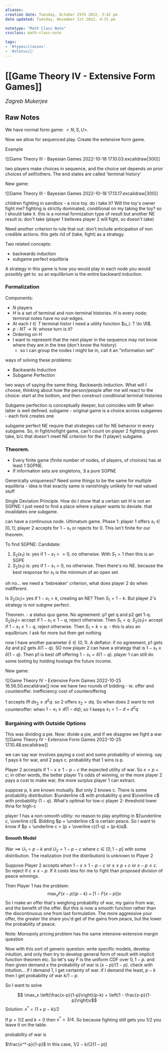 ```yaml
---
aliases:
creation date: Tuesday, October 25th 2022, 3:42 pm
date updated: Tuesday, November 1st 2022, 4:15 pm

notetype: "Math Class Note"
cssclass: math-class-note

tags: 
- '#types/classes'
- '#status/🚧'
---
```


# [[Game Theory IV - Extensive Form Games]]
<span style = "font-size:120%"><i >Zagreb Mukerjee </i></span>


## Raw Notes

We have normal form game: $<N,S,U>$. 

Now we allow for sequenced play. Create the extensive form game.

Example

![[Game Theory III - Bayesian Games 2022-10-18 17.10.03.excalidraw|300]]

two players make choices in sequence, and the choice set depends on prior choices of self/others. The end states are called 'terminal history'


New game: 

![[Game Theory III - Bayesian Games 2022-10-18 17.13.17.excalidraw|300]]

children fighting in sandbox - a nice toy. do i take it? Will the toy's owner fight me? fighting is strictly dominated, conditional on my taking the toy? so I should take it. this is a normal formization type of result
but another NE result is: don't take (player 1 believes player 2 will fight, so doesn't take)


Need another criterion to rule that out: don't include anticipation of non credible actions. this gets rid of (take, fight) as a strategy. 

Two related concepts:
- backwards induction
- subgame perfect equilibria


A strategy in this game is how you would play in each node you would possibly get to. 
so an equilibrium is the entire backward induction. 

### Formalization
Components:
- $N$ players
- $H$ is a set of terminal and non-terminal histories. $H$ is every node; terminal notes have no out-edges. 
- At each $t \in T$ terminal histor I need a utility function $u_i: T \to \R$. 
- $p: NT \to N$: whose turn is it? 
- Ordering on $H$
- I want to represent that the next player in the sequence may not know where they are in the tree (don't know the history)
	- so I can group the nodes I might be in, call it an "information set" 


ways of solving these problems:
- Backwards Induction
- Subgame Perfection

two ways of saying the same thing. Backwards induction. What will I choose, thinking about how the person/people after me will react to the choice: start at the bottom, and then construct conditional terminal histories

Subgame perfection is conceptually deeper, but coincides with BI when latter is well defined. subgame - original game is a choice across subgames - each fork creates one

subgame perfect NE require that strategies call for NE behavior in every subgame. So, in fight/nofight game, can't count on player 2 fighting given take, b/c that doesn't meet NE criterion for the (1 player) subgame. 

### Theorem.
- Every finite game (finite number of nodes, of players, of choices) has at least 1 SGPNE. 
- If information sets are singletons, $\exists$ a pure SGPNE

Generically uniqueness? Need some things to be the same for multiple equilibria - idea is that exactly same is vanishingly unlikely for real valued stuff


Single Deviation Principle. How do I show that a certain set $H$ is not an SGPNE: I just need to find a place where a player wants to deviate. that invalidates one subgame. 


can have a continuous node. Ultimatum game. Phase 1: player 1 offers $s_1 \in [0,1]$; player 2 accepts for $1 - s_1$ or rejects for $0$. This isn't finite for our theorem. 

To find SGPNE:
Candidate: 
1) $S_2(s_1)$ is: yes if $1-s_1 >= 0$, no otherwise. With $S_1 = 1$ then this is an SGPE
2) $S_2(s_1)$ is: yes if $1-s_1 > 0$, no otherwise. Then there's no NE. because the best response for $s_1$ is the minimum of an open set. 

oh no... we need a 'tiebreaker' criterion, what does player 2 do when indifferent. 


Is $S_2(s_1) =$ yes if $1 - s_1 > k$, creating an NE? Then $S_1 = 1-k$. But player 2's strategy is not subgme perfect. 


Theorem. - a status quo game. No agreement: p1 get q and p2 get 1-q. $S_2(s_1) =$ accept if $1-s_1 \geq 1-q$, reject otherwise. Then $S_1 = q$. 
$S_2(s_1) =$ accept if $1-s_1 \geq 1-q$, reject otherwise. Then $S_1 = k > q$. - this is also an equilbrium. I ask for more but then get nothing 

now I have another parameter $\delta \in (0,1)$. A deflator: if no agreement, p1 gets $\delta q$ and p2 gets $\delta(1-q)$. SO now player 2 can have a strategy that is $1 - s_1 \geq \delta(1 - q)$. Then p1 is best off offering $1 - s_1 = \delta(1-q)$. player 1 can still do some looting by holding hostage the future income. 

New game: 

![[Game Theory IV - Extensive Form Games 2022-10-25 16.56.50.excalidraw]]
now we have two rounds of bidding - ie. offer and counteroffer. Inefficiency cost of counteroffering

1 accepts iff $d x_2 \geq d^2q$. so 2 offers $x_2 = d q$. So when does 2 want to not counteroffer: when $1 - x_1 \geq d(1 - d q)$; so 1 keeps $x_1 = 1 - d + d^2 q$



### Bargaining with Outside Options

This was dividing a pie. Now: divide a pie, and if we disagree we fight a war
![[Game Theory IV - Extensive Form Games 2022-10-25 17.10.48.excalidraw]]

we can say war involves paying a cost and some probability of winning. say 1 pays k for war, and 2 pays c. probability that 1 wins is p. 

Player 2 accespts if $1-x \geq 1 - p - c$ the expected utility of war. So $x = p + c$; in other words, the better player 1's odds of winning, or the more player 2 pays a cost to make war, the more surplus player 1 can extract. 


suppose p, k are known mutually. But only 2 knows c. There is some probability distribution: $\underline c$ with probability $q$ and $\overline c$ with probability $(1-q)$. 
What's optimal for low-c player 2: threshold lower thna for high-c 

player 1 has a non-smooth utility: no reason to play anything in $(\underline c, \overline c)$. Bidding $p + \underline c$ is certain peace. So I want to know if $p + \underline c > (p + \overline c)(1-q) + (p-k)q$. 


#### Smooth Model


War $\implies$ $U_1 = p-k$ and $U_2 = 1-p-c$ where $c \in [0, 1-p]$ with some distribution. The realization (not the distribution) is unknown to Player 2

Suppose Player 2 accepts when $1-x \geq 1 -p -c$ or $x \leq p+ c$ or $x-p \leq c$. So reject if $c \leq x-p$. If it costs less for me to fight than proposed division of peace winnings. 

Then Player 1 has the problem: 
$$\max_x F(x-p)(p-k) + [1-F(x-p)]x$$
So I make an offer that's weighing probability of war, my gains from war, and the benefit of the offer. But this is now a smooth function rather than the discontinuous one from last formulation. The more aggressive your offer, the greater the share you'd get of the gains from peace, but the lower the probability of peace. 

Note: Monopoly pricing problem has the same intensive-extensive margin question


Now with this sort of generic question: write specific models, develop intuition, and only then try to develop general form of result with implicit function theorem etc. So let's say $F$ is the uniform CDF over $0, 1-p$. and then given demand $x$ the probability of war is $(x-p)/(1-p)$. check with intuition... if I demand $1$, I get certainty of war. if I demand the least, $p-k$ then I get probability of war $k/1-p$. 


So I want to solve

$$ \max_x \left(\frac{x-p}{1-p}\right)(p-k) + \left(1 - \frac{x-p}{1-p}\right)x$$
Solution: $x^* = (1 + p-k)/2$ 

If $p = 1/2$ and $k=0$ then $x^* = 3/4$. So because fighting still gets you $1/2$ you leave it on the table. 

probability of war is 

$\frac{x^*-p}{1-p}$
In this case, $1/2 - k/[2(1-p)]$


